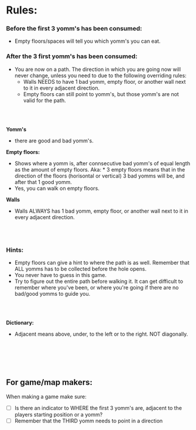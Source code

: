 # Rules:

### Before the first 3 yomm's has been consumed:
* Empty floors/spaces will tell you which yomm's you can eat.

### After the 3 first yomm's has been consumed:
* You are now on a path. The direction in which you are going now will never change, unless you need to due to the following overriding rules:
	* Walls NEEDS to have 1 bad yomm, empty floor, or another wall next to it in every adjacent direction.
	* Empty floors can still point to yomm's, but those yomm's are not valid for the path.

<br>
<br>

**Yomm's**
* there are good and bad yomm's.

**Empty floors:**
* Shows where a yomm is, after connsecutive bad yomm's of equal length as the amount of empty floors. Aka:
		* 3 empty floors means that in the direction of the floors (horisontal or vertical) 3 bad yomms will be, and after that 1 good yomm.
* Yes, you can walk on empty floors.

**Walls**
* Walls ALWAYS has 1 bad yomm, empty floor, or another wall next to it in every adjacent direction.

<br>
<br>

### Hints:

* Empty floors can give a hint to where the path is as well. Remember that ALL yomms has to be collected before the hole opens.
* You never have to guess in this game.
* Try to figure out the entire path before walking it. It can get difficult to remember where you've been, or where you're going if there are no bad/good yomms to guide you.

<br>
<br>

**Dictionary:**
* Adjacent means above, under, to the left or to the right. NOT diagonally.

<br>
<br>
<br>
<br>

## For game/map makers:

When making a game make sure:
- [ ] Is there an indicator to WHERE the first 3 yomm's are, adjacent to the players starting position or a yomm?
- [ ] Remember that the THIRD yomm needs to point in a direction
